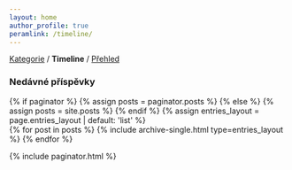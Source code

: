 ```yaml
---
layout: home
author_profile: true
peramlink: /timeline/
---
```


[Kategorie](/) / **Timeline** / [Přehled](/prehled)


<h3 class="archive__subtitle">Nedávné příspěvky</h3>
{% if paginator %}
  {% assign posts = paginator.posts %}
{% else %}
  {% assign posts = site.posts %}
{% endif %}
{% assign entries_layout = page.entries_layout | default: 'list' %}
<div class="entries-{{ entries_layout }}">
  {% for post in posts %}
    {% include archive-single.html type=entries_layout %}
  {% endfor %}
</div>

{% include paginator.html %}
